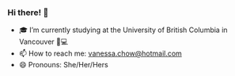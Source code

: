 ### Hi there! 👋

- 🎓  I’m currently studying at the University of British Columbia in Vancouver 🧬💻
- 📫  How to reach me: vanessa.chow@hotmail.com
- 😄  Pronouns: She/Her/Hers

